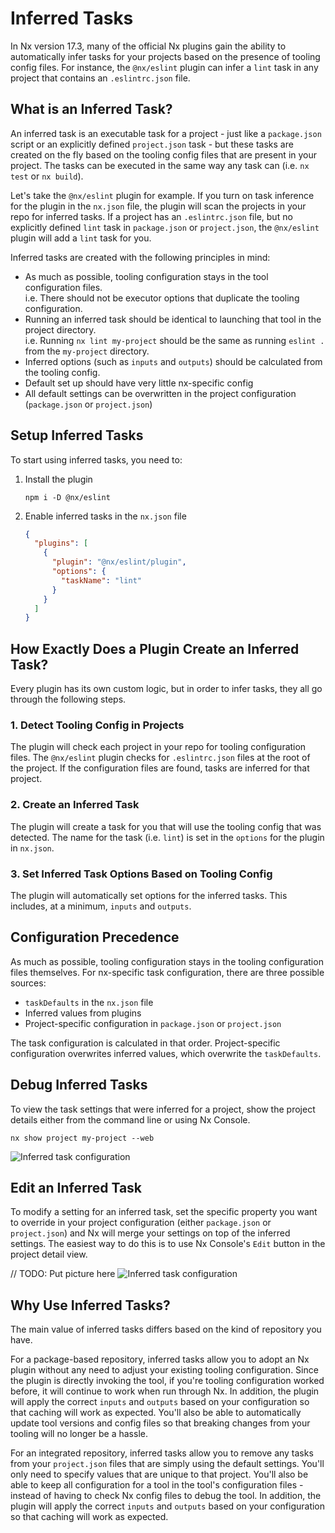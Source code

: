 # Inferred Tasks

In Nx version 17.3, many of the official Nx plugins gain the ability to automatically infer tasks for your projects based on the presence of tooling config files. For instance, the `@nx/eslint` plugin can infer a `lint` task in any project that contains an `.eslintrc.json` file.

## What is an Inferred Task?

An inferred task is an executable task for a project - just like a `package.json` script or an explicitly defined `project.json` task - but these tasks are created on the fly based on the tooling config files that are present in your project. The tasks can be executed in the same way any task can (i.e. `nx test` or `nx build`).

Let's take the `@nx/eslint` plugin for example. If you turn on task inference for the plugin in the `nx.json` file, the plugin will scan the projects in your repo for inferred tasks. If a project has an `.eslintrc.json` file, but no explicitly defined `lint` task in `package.json` or `project.json`, the `@nx/eslint` plugin will add a `lint` task for you.

Inferred tasks are created with the following principles in mind:

- As much as possible, tooling configuration stays in the tool configuration files.  
  i.e. There should not be executor options that duplicate the tooling configuration.
- Running an inferred task should be identical to launching that tool in the project directory.  
  i.e. Running `nx lint my-project` should be the same as running `eslint .` from the `my-project` directory.
- Inferred options (such as `inputs` and `outputs`) should be calculated from the tooling config.
- Default set up should have very little nx-specific config
- All default settings can be overwritten in the project configuration (`package.json` or `project.json`)

## Setup Inferred Tasks

To start using inferred tasks, you need to:

1. Install the plugin

   ```shell
   npm i -D @nx/eslint
   ```

2. Enable inferred tasks in the `nx.json` file

   ```json {% fileName="nx.json" %}
   {
     "plugins": [
       {
         "plugin": "@nx/eslint/plugin",
         "options": {
           "taskName": "lint"
         }
       }
     ]
   }
   ```

## How Exactly Does a Plugin Create an Inferred Task?

Every plugin has its own custom logic, but in order to infer tasks, they all go through the following steps.

### 1. Detect Tooling Config in Projects

The plugin will check each project in your repo for tooling configuration files. The `@nx/eslint` plugin checks for `.eslintrc.json` files at the root of the project. If the configuration files are found, tasks are inferred for that project.

### 2. Create an Inferred Task

The plugin will create a task for you that will use the tooling config that was detected. The name for the task (i.e. `lint`) is set in the `options` for the plugin in `nx.json`.

### 3. Set Inferred Task Options Based on Tooling Config

The plugin will automatically set options for the inferred tasks. This includes, at a minimum, `inputs` and `outputs`.

## Configuration Precedence

As much as possible, tooling configuration stays in the tooling configuration files themselves. For nx-specific task configuration, there are three possible sources:

- `taskDefaults` in the `nx.json` file
- Inferred values from plugins
- Project-specific configuration in `package.json` or `project.json`

The task configuration is calculated in that order. Project-specific configuration overwrites inferred values, which overwrite the `taskDefaults`.

## Debug Inferred Tasks

To view the task settings that were inferred for a project, show the project details either from the command line or using Nx Console.

```shell
nx show project my-project --web
```

![Inferred task configuration](/shared/concepts/inferred-task-config.png)

## Edit an Inferred Task

To modify a setting for an inferred task, set the specific property you want to override in your project configuration (either `package.json` or `project.json`) and Nx will merge your settings on top of the inferred settings. The easiest way to do this is to use Nx Console's `Edit` button in the project detail view.

// TODO: Put picture here
![Inferred task configuration](/shared/concepts/inferred-task-config.png)

## Why Use Inferred Tasks?

The main value of inferred tasks differs based on the kind of repository you have.

For a package-based repository, inferred tasks allow you to adopt an Nx plugin without any need to adjust your existing tooling configuration. Since the plugin is directly invoking the tool, if you're tooling configuration worked before, it will continue to work when run through Nx. In addition, the plugin will apply the correct `inputs` and `outputs` based on your configuration so that caching will work as expected. You'll also be able to automatically update tool versions and config files so that breaking changes from your tooling will no longer be a hassle.

For an integrated repository, inferred tasks allow you to remove any tasks from your `project.json` files that are simply using the default settings. You'll only need to specify values that are unique to that project. You'll also be able to keep all configuration for a tool in the tool's configuration files - instead of having to check Nx config files to debug the tool. In addition, the plugin will apply the correct `inputs` and `outputs` based on your configuration so that caching will work as expected.
